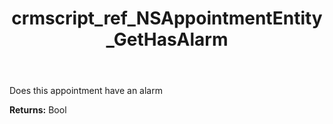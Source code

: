 ﻿---
title: crmscript_ref_NSAppointmentEntity_GetHasAlarm
description: Bool NSAppointmentEntity.GetHasAlarm()
intellisense: NSAppointmentEntity.GetHasAlarm
keywords: NSAppointmentEntity, GetHasAlarm
so.topic: reference
---

Does this appointment have an alarm

**Returns:** Bool


